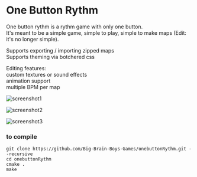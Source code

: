 # One Button Rythm
One button rythm is a rythm game with only one button.  
It's meant to be a simple game, simple to play, simple to make maps (Edit: it's no longer simple).

Supports exporting / importing zipped maps  
Supports theming via botchered css  
  
Editing features:  
    custom textures or sound effects  
    animation support  
    multiple BPM per map

![screenshot1](https://user-images.githubusercontent.com/50572621/200126707-b87e1d8c-2509-46ae-95e3-245c71b0a8ca.png)

![screenshot2](https://user-images.githubusercontent.com/50572621/200126708-af544e02-0b16-495c-9963-34a20919d183.png)

![screenshot3](https://user-images.githubusercontent.com/50572621/200126714-df3384a3-d4d5-4f12-8fbd-95c8a72fcbd3.png)


### to compile

    git clone https://github.com/Big-Brain-Boys-Games/onebuttonRythm.git --recursive
    cd onebuttonRythm
    cmake .
    make
